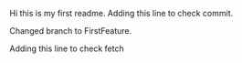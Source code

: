Hi this is my first readme.
Adding this line to check commit.

Changed branch to FirstFeature.

Adding this line to check fetch
